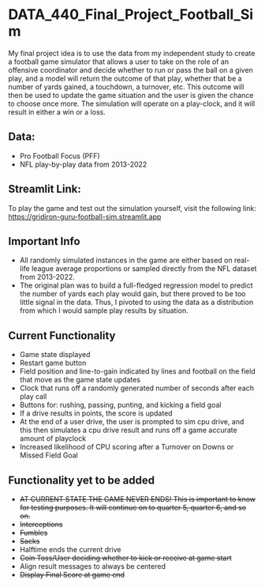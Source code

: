 # DATA_440_Final_Project_Football_Sim

My final project idea is to use the data from my independent study to create a football game simulator that allows a user to take on the role of an offensive coordinator and decide whether to run or pass the ball on a given play, and a model will return the outcome of that play, whether that be a number of yards gained, a touchdown, a turnover, etc. This outcome will then be used to update the game situation and the user is given the chance to choose once more. The simulation will operate on a play-clock, and it will result in either a win or a loss.

## Data:
- Pro Football Focus (PFF)
- NFL play-by-play data from 2013-2022

## Streamlit Link:
To play the game and test out the simulation yourself, visit the following link:
https://gridiron-guru-football-sim.streamlit.app

## Important Info
- All randomly simulated instances in the game are either based on real-life league average proportions or sampled directly from the NFL dataset from 2013-2022.
- The original plan was to build a full-fledged regression model to predict the number of yards each play would gain, but there proved to be too little signal in the data. Thus, I pivoted to using the data as a distribution from which I would sample play results by situation.

## Current Functionality
- Game state displayed
- Restart game button
- Field position and line-to-gain indicated by lines and football on the field that move as the game state updates
- Clock that runs off a randomly generated number of seconds after each play call
- Buttons for: rushing, passing, punting, and kicking a field goal
- If a drive results in points, the score is updated
- At the end of a user drive, the user is prompted to sim cpu drive, and this then simulates a cpu drive result and runs off a game accurate amount of playclock
- Increased likelihood of CPU scoring after a Turnover on Downs or Missed Field Goal

## Functionality yet to be added
- ~~AT CURRENT STATE THE GAME NEVER ENDS! This is important to know for testing purposes. It will continue on to quarter 5, quarter 6, and so on.~~
- ~~Interceptions~~
- ~~Fumbles~~
- ~~Sacks~~
- Halftime ends the current drive
- ~~Coin Toss/User deciding whether to kick or receive at game start~~
- Align result messages to always be centered
- ~~Display Final Score at game end~~
